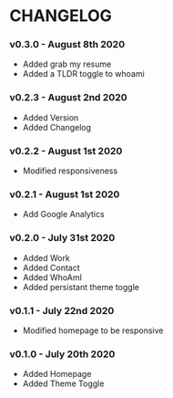 # CHANGELOG

### v0.3.0 - August 8th 2020
- Added grab my resume
- Added a TLDR toggle to whoami

### v0.2.3 - August 2nd 2020
- Added Version 
- Added Changelog

### v0.2.2 - August 1st 2020
- Modified responsiveness

### v0.2.1 - August 1st 2020
- Add Google Analytics

### v0.2.0 - July 31st 2020
- Added Work
- Added Contact
- Added WhoAmI
- Added persistant theme toggle

### v0.1.1 - July 22nd 2020
- Modified homepage to be responsive

### v0.1.0 - July 20th 2020
- Added Homepage
- Added Theme Toggle